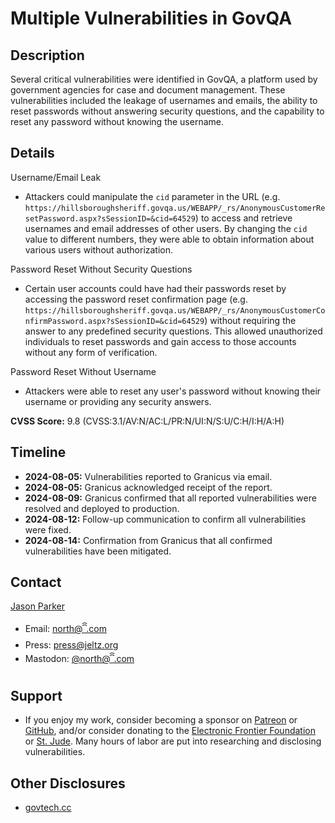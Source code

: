 # Multiple Vulnerabilities in GovQA

## Description

Several critical vulnerabilities were identified in GovQA, a platform used by government agencies for case and document management. These vulnerabilities included the leakage of usernames and emails, the ability to reset passwords without answering security questions, and the capability to reset any password without knowing the username.

## Details

Username/Email Leak

- Attackers could manipulate the `cid` parameter in the URL (e.g. `https://hillsboroughsheriff.govqa.us/WEBAPP/_rs/AnonymousCustomerResetPassword.aspx?sSessionID=&cid=64529`) to access and retrieve usernames and email addresses of other users. By changing the `cid` value to different numbers, they were able to obtain information about various users without authorization.

Password Reset Without Security Questions

- Certain user accounts could have had their passwords reset by accessing the password reset confirmation page (e.g. `https://hillsboroughsheriff.govqa.us/WEBAPP/_rs/AnonymousCustomerConfirmPassword.aspx?sSessionID=&cid=64529`) without requiring the answer to any predefined security questions. This allowed unauthorized individuals to reset passwords and gain access to those accounts without any form of verification.

Password Reset Without Username

- Attackers were able to reset any user's password without knowing their username or providing any security answers.

**CVSS Score:** 9.8 (CVSS:3.1/AV:N/AC:L/PR:N/UI:N/S:U/C:H/I:H/A:H)

## Timeline

- **2024-08-05:** Vulnerabilities reported to Granicus via email.
- **2024-08-05:** Granicus acknowledged receipt of the report.
- **2024-08-09:** Granicus confirmed that all reported vulnerabilities were resolved and deployed to production.
- **2024-08-12:** Follow-up communication to confirm all vulnerabilities were fixed.
- **2024-08-14:** Confirmation from Granicus that all confirmed vulnerabilities have been mitigated.

## Contact

[Jason Parker](https://linktr.ee/northantara)

- Email: [north@ꩰ.com](mailto:north@ꩰ.com)
- Press: [press@jeltz.org](mailto:press@jeltz.org)
- Mastodon: [@north@ꩰ.com](https://ꩰ.com/@north)

## Support

- If you enjoy my work, consider becoming a sponsor on [Patreon](https://patreon.com/northantara) or [GitHub](https://github.com/sponsors/qwell/), and/or consider donating to the [Electronic Frontier Foundation](https://eff.org/donate) or [St. Jude](https://www.stjude.org/donate). Many hours of labor are put into researching and disclosing vulnerabilities.

## Other Disclosures

- [govtech.cc](https://govtech.cc/)
